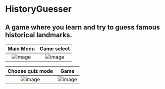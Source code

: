 # HistoryGuesser
## A game where you learn and try to guess famous historical landmarks.

Main Menu            |  Game select
:-------------------------:|:-------------------------:
![image](https://user-images.githubusercontent.com/71066639/233582754-062176ad-e956-48d8-b9bb-194c082a89e5.png)  |  ![image](https://user-images.githubusercontent.com/71066639/233583482-7d59f689-e472-46f5-94aa-feb923a33cf8.png)


Choose quiz mode            |  Game
:-------------------------:|:-------------------------:
![image](https://user-images.githubusercontent.com/71066639/233584907-a4690766-ea4f-4052-9702-5b5368243647.png)  |  ![image](https://user-images.githubusercontent.com/71066639/233585052-02b8ebda-13d2-4066-b8d2-bab9bf974999.png)

